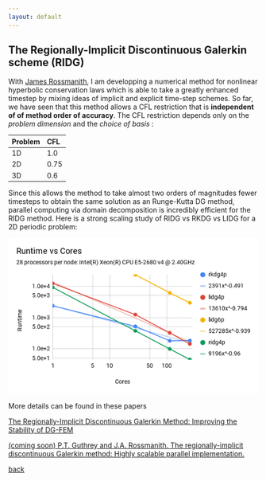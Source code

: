 ```yaml
---
layout: default
---
```


## The Regionally-Implicit Discontinuous Galerkin scheme (RIDG)

With [James Rossmanith](https://faculty.sites.iastate.edu/rossmani/), I am developping a numerical method for nonlinear hyperbolic conservation laws which is able to take a greatly enhanced timestep by mixing ideas of implicit and explicit time-step schemes.
So far, we have seen that this method allows a CFL restriction that is **independent of of method order of accuracy**. The CFL restriction depends only on the _problem dimension_ and the _choice of basis_ :

| Problem | CFL |
|:----|:-----|
| 1D  | 1.0  | 
| 2D  | 0.75 |
| 3D  | 0.6  |

Since this allows the method to take almost two orders of magnitudes fewer timesteps to obtain the same solution as an Runge-Kutta DG method, 
parallel computing via domain decomposition is incredibly efficient for the RIDG method. Here is a strong scaling study of RIDG vs RKDG vs LIDG for a 2D periodic problem: 

![manycorescaling](./images/manycorescaling.png)

More details can be found in these papers

[The Regionally-Implicit Discontinuous Galerkin Method: Improving the Stability of DG-FEM](https://arxiv.org/abs/1711.03447)

[(coming soon) P.T. Guthrey and J.A. Rossmanith. The regionally-implicit discontinuous Galerkin method: Highly scalable parallel implementation.](./)


[back](./)
